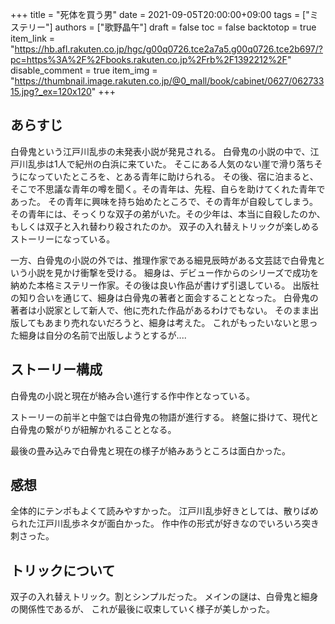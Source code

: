 +++
title = "死体を買う男"
date = 2021-09-05T20:00:00+09:00
tags = ["ミステリー"]
authors = ["歌野晶午"]
draft = false
toc = false
backtotop = true
item_link = "https://hb.afl.rakuten.co.jp/hgc/g00q0726.tce2a7a5.g00q0726.tce2b697/?pc=https%3A%2F%2Fbooks.rakuten.co.jp%2Frb%2F1392212%2F"
disable_comment = true
item_img = "https://thumbnail.image.rakuten.co.jp/@0_mall/book/cabinet/0627/06273315.jpg?_ex=120x120"
+++

## あらすじ
白骨鬼という江戸川乱歩の未発表小説が発見される。
白骨鬼の小説の中で、江戸川乱歩は1人で紀州の白浜に来ていた。
そこにある人気のない崖で滑り落ちそうになっていたところを、とある青年に助けられる。
その後、宿に泊まると、そこで不思議な青年の噂を聞く。その青年は、先程、自らを助けてくれた青年であった。
その青年に興味を持ち始めたところで、その青年が自殺してしまう。
その青年には、そっくりな双子の弟がいた。その少年は、本当に自殺したのか、
もしくは双子と入れ替わり殺されたのか。
双子の入れ替えトリックが楽しめるストーリーになっている。

一方、白骨鬼の小説の外では、推理作家である細見辰時がある文芸誌で白骨鬼という小説を見かけ衝撃を受ける。
細身は、デビュー作からのシリーズで成功を納めた本格ミステリー作家。その後は良い作品が書けず引退している。
出版社の知り合いを通じて、細身は白骨鬼の著者と面会することとなった。
白骨鬼の著者は小説家として新人で、他に売れた作品があるわけでもない。
そのまま出版してもあまり売れないだろうと、細身は考えた。
これがもったいないと思った細身は自分の名前で出版しようとするが....

## ストーリー構成
白骨鬼の小説と現在が絡み合い進行する作中作となっている。

ストーリーの前半と中盤では白骨鬼の物語が進行する。
終盤に掛けて、現代と白骨鬼の繋がりが紐解かれることとなる。

最後の畳み込みで白骨鬼と現在の様子が絡みあうところは面白かった。

## 感想
全体的にテンポもよくて読みやすかった。
江戸川乱歩好きとしては、散りばめられた江戸川乱歩ネタが面白かった。
作中作の形式が好きなのでいろいろ突き刺さった。

## トリックについて
双子の入れ替えトリック。割とシンプルだった。
メインの謎は、白骨鬼と細身の関係性であるが、
これが最後に収束していく様子が美しかった。

